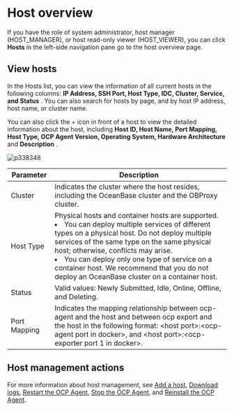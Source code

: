 Host overview
==================================

If you have the role of system administrator, host manager (HOST_MANAGER), or host read-only viewer (HOST_VIEWER), you can click **Hosts** in the left-side navigation pane go to the host overview page.

View hosts
-------------------------------

In the Hosts list, you can view the information of all current hosts in the following columns: **IP Address, SSH Port, Host Type, IDC, Cluster, Service, and Status** . You can also search for hosts by page, and by host IP address, host name, or cluster name.

You can also click the + icon in front of a host to view the detailed information about the host, including **Host ID, Host Name, Port Mapping, Host Type, OCP Agent Version, Operating System, Hardware Architecture** and **Description** .

![p338348](https://help-static-aliyun-doc.aliyuncs.com/assets/img/en-US/8364633561/p440645.png)


|  Parameter   |                                                                                                                                                                                                                                         Description                                                                                                                                                                                                                                          |
|--------------|----------------------------------------------------------------------------------------------------------------------------------------------------------------------------------------------------------------------------------------------------------------------------------------------------------------------------------------------------------------------------------------------------------------------------------------------------------------------------------------------|
| Cluster      | Indicates the cluster where the host resides, including the OceanBase cluster and the OBProxy cluster.                                                                                                                                                                                                                                                                                                                                                                                       |
| Host Type    | Physical hosts and container hosts are supported. <li> You can deploy multiple services of different types on a physical host. Do not deploy multiple services of the same type on the same physical host; otherwise, conflicts may arise.  </li><li> You can deploy only one type of service on a container host. We recommend that you do not deploy an OceanBase cluster on a container host. </li>   |
| Status       | Valid values: Newly Submitted, Idle, Online, Offline, and Deleting.                                                                                                                                                                                                                                                                                                                                                                                                                          |
| Port Mapping | Indicates the mapping relationship between ocp-agent and the host and between ocp export and the host in the following format: \<host port\>:\<ocp-agent port in docker\>, and \<host port\>:\<ocp-exporter port 1 in docker\>.                                                                                                                                                                                                                                                              |



**Host management actions**
------------------------------------------------

For more information about host management, see [Add a host](../../600.management-host/200.add-host.md), [Download logs](../../400.manage-clusters/300.basic-operations/1500.download-log.md), [Restart the OCP Agent](../../600.management-host/400.restart-the-ocp-agent.md), [Stop the OCP Agent](../../600.management-host/500.stop-the-ocp-agent.md), and [Reinstall the OCP Agent](../../600.management-host/600.reinstall-ocp-agent.md).
